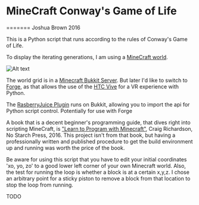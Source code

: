 # MineCraft Conway's Game of Life
=======
Joshua Brown 2016

This is a Python script that runs according to the rules of Conway's Game of Life.

To display the iterating generations, I am using a [MineCraft world](https://minecraft.net).

![Alt text](https://goo.gl/photos/xa9B3oqkVfDJRxU59 "Game o' Life")

The world grid is in a [Minecraft Bukkit Server](http://wiki.bukkit.org).  But later I'd like to switch to [Forge](http://files.minecraftforge.net), as that allows the use of the [HTC Vive](https://www.htcvive.com) for a VR experience with Python.

The [RasberryJuice Plugin](http://dev.bukkit.org/bukkit-plugins/raspberryjuice/) runs on Bukkit, allowing you to import the api for Python script control.  Potentially for use with Forge 

A book that is a decent beginner's programming guide, that dives right into scripting MineCraft, is ["Learn to Program with Minecraft"](https://www.nostarch.com/programwithminecraft), Craig Richardson, No Starch Press, 2016.  This project isn't from that book, but having a professionally written and published procedure to get the build environment up and running was worth the price of the book.

Be aware for using this script that you have to edit your initial coordinates 'xo, yo, zo' to a good lower left corner of your own Minecraft world.  Also, the test for running the loop is whether a block is at a certain x,y,z.  I chose an arbitrary point for a sticky piston to remove a block from that location to stop the loop from running.

TODO



